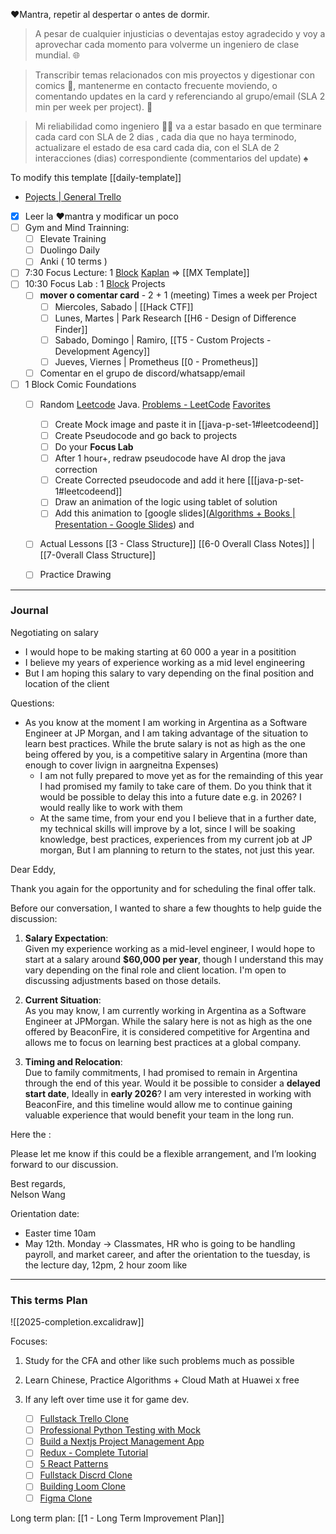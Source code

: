 
❤️Mantra, repetir al despertar o antes de dormir.
> A pesar de cualquier injusticias o deventajas estoy agradecido y voy a aprovechar cada momento para volverme un ingeniero de clase mundial. 🌐

> Transcribir temas relacionados con mis proyectos y digestionar con comics 📗, mantenerme en contacto frecuente moviendo, o comentando updates en la card y referenciando al grupo/email (SLA 2 min per week per project). 🔨 

> Mi reliabilidad como ingeniero 🧑‍🔬 va a estar basado en que terminare cada card con SLA de 2 dias , cada dia que no haya terminodo, actualizare el estado de esa card cada dia, con el SLA de 2 interacciones (dias) correspondiente (commentarios del update) ♠️

To modify this template [[daily-template]]

- [Pojects | General Trello](https://trello.com/b/sq5HqYoL/projects-in-general)

- [x] Leer la ❤️mantra y modificar un poco
- [ ] Gym and Mind Trainning: 
	- [ ] Elevate Training
	- [ ] Duolingo Daily
	- [ ] Anki ( 10 terms )  
- [ ] 7:30 Focus Lecture: 1 [Block](https://app.focusmate.com/dashboard) [Kaplan](https://www.kaplanlearn.com/education/dashboard/index/ea32a836a0c199956fda01d5683df5f4/course/112133723/) => [[MX Template]]
- [ ] 10:30 Focus Lab : 1 [Block](https://app.focusmate.com/dashboard)  Projects 
	- [ ] **mover o comentar card** - 2 + 1 (meeting)   Times a week per Project
		- [ ] Miercoles, Sabado | [[Hack CTF]]
		- [ ] Lunes, Martes |  Park Research [[H6 - Design of Difference Finder]]
		- [ ]  Sabado, Domingo | Ramiro,  [[T5 - Custom Projects  - Development Agency]]
		- [ ] Jueves, Viernes | Prometheus [[0 - Prometheus]]
	- [ ] Comentar en el grupo de discord/whatsapp/email
- [ ] 1 Block Comic Foundations
	- [ ] Random [Leetcode](https://leetcode.com/) Java. [Problems - LeetCode](https://leetcode.com/problemset/) [Favorites](https://leetcode.com/problem-list/xshc2frm/)
		- [ ] Create Mock image and paste it in [[java-p-set-1#leetcodeend]]
		- [ ] Create Pseudocode and go back to projects
		- [ ] Do your **Focus Lab**
		- [ ] After 1 hour+, redraw pseudocode have AI drop the java correction
		- [ ] Create Corrected pseudocode and add it here [[[java-p-set-1#leetcodeend]]
		- [ ] Draw an animation of the logic using tablet of solution
		- [ ] Add this animation to [google slides]([Algorithms + Books | Presentation - Google Slides](https://docs.google.com/presentation/d/1_CQlmSTQldJoVjcG1np1BELd7GlRUazFLhZtqeSFCdQ/edit#slide=id.g1f5d6d525c0c3db1_0)) and
	- [ ] Actual Lessons [[3 - Class Structure]]  [[6-0 Overall Class Notes]] | [[7-0verall Class Structure]]
	- [ ] Practice Drawing


---
### Journal


Negotiating on salary

- I would hope to be making starting at 60 000 a year in a positition
- I believe my years of experience working as a mid level engineering 
- But I am hoping this salary to vary depending on the final position and location of the client

Questions:

- As you know at the moment I am working in Argentina as a Software Engineer at JP Morgan, and I am taking advantage of the situation to learn best practices. While the brute salary is not as high as the one being offered by you, is a competitive salary in Argentina (more than enough to cover livign in aargneitna Expenses)
	- I am not fully prepared to move yet as for the remainding of this year I had promised my family to take care of them. Do you think that it would be possible to delay this into a future date e.g. in 2026? I would really like to work with them 
	- At the same time, from your end you I believe that in a further date, my technical skills will improve by a lot, since I will be soaking knowledge, best practices, experiences from my current job at JP morgan, But I am planning to return to the states, not just this year.  

Dear Eddy,

Thank you again for the opportunity and for scheduling the final offer talk. 

Before our conversation, I wanted to share a few thoughts to help guide the discussion:

1. **Salary Expectation**:  
    Given my experience working as a mid-level engineer, I would hope to start at a salary around **$60,000 per year**, though I understand this may vary depending on the final role and client location. I'm open to discussing adjustments based on those details.
    
2. **Current Situation**:  
    As you may know, I am currently working in Argentina as a Software Engineer at JPMorgan. While the salary here is not as high as the one offered by BeaconFire, it is considered competitive for Argentina and allows me to focus on learning best practices at a global company.
    
3. **Timing and Relocation**:  
    Due to family commitments, I had promised to remain in Argentina through the end of this year. Would it be possible to consider a **delayed start date**, Ideally in **early 2026**? I am very interested in working with BeaconFire, and this timeline would allow me to continue gaining valuable experience that would benefit your team in the long run.
    

Here the :



Please let me know if this could be a flexible arrangement, and I’m looking forward to our discussion.

Best regards,  
Nelson Wang


Orientation date:
- Easter time 10am
- May 12th. Monday -> Classmates, HR who is going to be handling payroll, and market career, and after the orientation to the tuesday, is the lecture day, 12pm, 2 hour zoom like 


---
### This terms Plan

![[2025-completion.excalidraw]]

Focuses:
1. Study for the CFA and other like such problems much as possible
2. Learn Chinese, Practice Algorithms + Cloud Math at Huawei x free
3. If any left over time use it for game dev.



	- [ ] [Fullstack Trello Clone](https://www.youtube.com/watch?v=pRybm9lXW2c)
	- [ ] [Professional Python Testing with Mock](https://www.youtube.com/watch?v=-F6wVOlsEAM)
	- [ ] [Build a Nextjs Project Management App](https://www.youtube.com/watch?v=D3xyTdKiT4c)
	- [ ] [Redux - Complete Tutorial](https://www.youtube.com/watch?v=5yEG6GhoJBs)
	- [ ] [5 React Patterns](https://www.youtube.com/watch?v=D3xyTdKiT4c)
	- [ ] [Fullstack Discrd Clone](https://www.youtube.com/watch?v=ZbX4Ok9YX94)
	- [ ] [Building Loom Clone](https://www.youtube.com/watch?v=3R63m4sTpKo)
	- [ ] [Figma Clone](https://www.youtube.com/watch?v=43xmaSJbEVs)

Long term plan: [[1 - Long Term Improvement Plan]]





